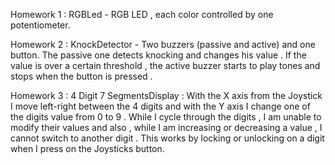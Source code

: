 Homework 1 : RGBLed  - RGB LED , each color controlled by one potentiometer.

Homework 2 : KnockDetector - Two buzzers (passive and active) and one button. The passive one detects knocking and changes his value . If the value is over a certain threshold , the active buzzer starts to play tones and stops when the button is pressed .

Homework 3 : 4 Digit 7 SegmentsDisplay : With the X axis from the Joystick I move left-right between the 4 digits and with the Y axis I change one of the digits value from 0 to 9 . While I cycle through the digits , I am unable to modify their values and also , while I am increasing or decreasing a value , I cannot switch to another digit . This works by locking or unlocking on a digit when I press on the Joysticks button.
